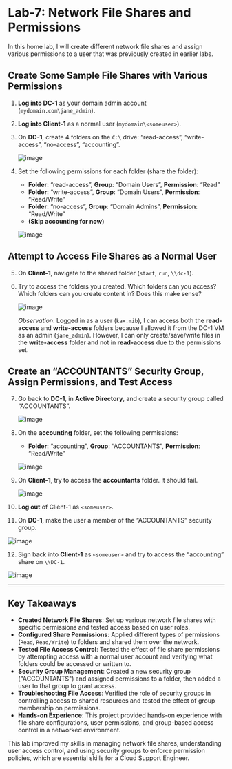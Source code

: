 # Lab-7: Network File Shares and Permissions

In this home lab, I will create different network file shares and assign various permissions to a user that was previously created in earlier labs.

## Create Some Sample File Shares with Various Permissions

1. **Log into DC-1** as your domain admin account (`mydomain.com\jane_admin`).
2. **Log into Client-1** as a normal user (`mydomain\<someuser>`).
3. On **DC-1**, create 4 folders on the `C:\` drive: “read-access”, “write-access”, “no-access”, “accounting”.

   ![image](https://github.com/user-attachments/assets/d9531b1c-9d69-4e52-9f41-a5528532213e)

4. Set the following permissions for each folder (share the folder):
   - **Folder**: “read-access”, **Group**: “Domain Users”, **Permission**: “Read”
   - **Folder**: “write-access”, **Group**: “Domain Users”, **Permission**: “Read/Write”
   - **Folder**: “no-access”, **Group**: “Domain Admins”, **Permission**: “Read/Write”
   - **(Skip accounting for now)**

   ![image](https://github.com/user-attachments/assets/970aaaea-5d3f-45c1-a5a4-9beace95f48c)

## Attempt to Access File Shares as a Normal User

5. On **Client-1**, navigate to the shared folder (`start`, `run`, `\\dc-1`).
6. Try to access the folders you created. Which folders can you access? Which folders can you create content in? Does this make sense?

   ![image](https://github.com/user-attachments/assets/89a1ebd8-8da3-42c8-b67b-5c7de4854c2f)
   
   *Observation*: Logged in as a user (`kax.mib`), I can access both the **read-access** and **write-access** folders because I allowed it from the DC-1 VM as an admin (`jane_admin`). However, I can only create/save/write files in the **write-access** folder and not in **read-access** due to the permissions set.

## Create an “ACCOUNTANTS” Security Group, Assign Permissions, and Test Access

7. Go back to **DC-1**, in **Active Directory**, and create a security group called “ACCOUNTANTS”.

   ![image](https://github.com/user-attachments/assets/00ae3dfc-1614-4dd5-87c8-ef98d933a170)

8. On the **accounting** folder, set the following permissions:
   - **Folder**: “accounting”, **Group**: “ACCOUNTANTS”, **Permission**: “Read/Write”

   ![image](https://github.com/user-attachments/assets/80aabe8d-c4a8-4a3d-8163-f05a215970a2)

9. On **Client-1**, try to access the **accountants** folder. It should fail.

   ![image](https://github.com/user-attachments/assets/5dd2347c-3df5-4557-a107-cfde13cccb98)

10. **Log out** of Client-1 as `<someuser>`.
11. On **DC-1**, make the user a member of the “ACCOUNTANTS” security group.

   ![image](https://github.com/user-attachments/assets/6c2eb1da-def7-4814-89f3-9f33e45fac5b)

12. Sign back into **Client-1** as `<someuser>` and try to access the “accounting” share on `\\DC-1`.

   ![image](https://github.com/user-attachments/assets/802f17f4-8d0b-4ef5-8a2e-a43e05d4c20b)
   
---

## Key Takeaways

- **Created Network File Shares**: Set up various network file shares with specific permissions and tested access based on user roles.
- **Configured Share Permissions**: Applied different types of permissions (`Read`, `Read/Write`) to folders and shared them over the network.
- **Tested File Access Control**: Tested the effect of file share permissions by attempting access with a normal user account and verifying what folders could be accessed or written to.
- **Security Group Management**: Created a new security group ("ACCOUNTANTS") and assigned permissions to a folder, then added a user to that group to grant access.
- **Troubleshooting File Access**: Verified the role of security groups in controlling access to shared resources and tested the effect of group membership on permissions.
- **Hands-on Experience**: This project provided hands-on experience with file share configurations, user permissions, and group-based access control in a networked environment.

This lab improved my skills in managing network file shares, understanding user access control, and using security groups to enforce permission policies, which are essential skills for a Cloud Support Engineer.

